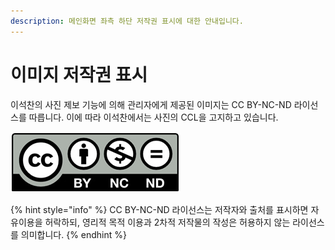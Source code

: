 ```yaml
---
description: 메인화면 좌측 하단 저작권 표시에 대한 안내입니다.
---
```


# 이미지 저작권 표시

이석찬의 사진 제보 기능에 의해 관리자에게 제공된 이미지는 CC BY-NC-ND 라이선스를 따릅니다. 이에 따라 이석찬에서는 사진의 CCL을 고지하고 있습니다.

![CC BY-NC-ND 라이선스](../../.gitbook/assets/byncnd.jpg)

{% hint style="info" %}
CC BY-NC-ND 라이선스는 저작자와 출처를 표시하면 자유이용을 허락하되, 영리적 목적 이용과 2차적 저작물의 작성은 허용하지 않는 라이선스를 의미합니다.
{% endhint %}

